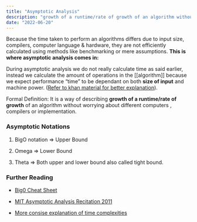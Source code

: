 ```yaml
---
title: "Asymptotic Analysis"
description: "growth of a runtime/rate of growth of an algorithm without worrying about different computers , compilers or implementation."
date: "2022-06-20"
---
```


Because the time taken to perform an algorithms differs due to input size, compilers, computer language & hardware, they are not efficiently calculated using methods like benchmarking or mere assumptions. **This is where asymptotic analysis comes in:**

During asymptotic analysis we do not really calculate time as said earlier, instead we calculate the amount of operations in the [[algorithm]] because we expect performance “time” to be dependant on both **size of input** and machine power. ([Refer to khan material for better explanation](https://www.khanacademy.org/computing/computer-science/algorithms/asymptotic-notation/a/asymptotic-notation)).

Formal Definition: It is a way of describing **growth of a runtime/rate of growth** of an algorithm without worrying about different computers , compilers or implementation.

### Asymptotic Notations

1.  BigO notation ⇒ Upper Bound

2.  Omega ⇒ Lower Bound

3.  Theta ⇒ Both upper and lower bound also called tight bound.

### Further Reading

-   [Big0 Cheat Sheet](https://www.bigocheatsheet.com/)

-   [MIT Asymptotic Analysis Recitation 2011](http://courses.csail.mit.edu/6.006/spring11/rec/rec01.pdf)

-   [More consise explanation of time complexities](<https://medium.com/swlh/big-o-notation-and-time-space-complexity-1806936e6330#:~:text=O(nlogn)%20is%20known%20as,using%20O(logn)%20space.>)
